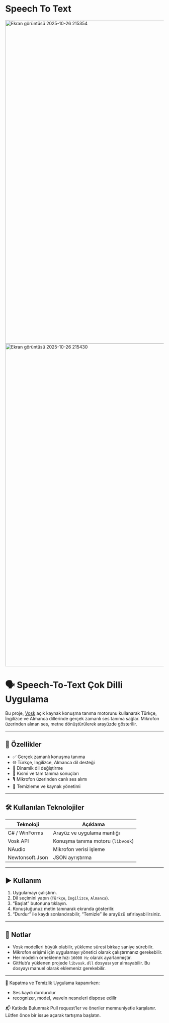 # Speech To Text
<img width="1919" height="1026" alt="Ekran görüntüsü 2025-10-26 215354" src="https://github.com/user-attachments/assets/6ac5ca9a-9039-4a34-8c22-f755f6d4a560" />
<img width="1919" height="1024" alt="Ekran görüntüsü 2025-10-26 215430" src="https://github.com/user-attachments/assets/6aad895d-b5ba-42b0-907f-5c3128fd6c68" />


# 🗣️ Speech-To-Text Çok Dilli Uygulama

Bu proje, [Vosk](https://alphacephei.com/vosk/) açık kaynak konuşma tanıma motorunu kullanarak Türkçe, İngilizce ve Almanca dillerinde gerçek zamanlı ses tanıma sağlar. 
Mikrofon üzerinden alınan ses, metne dönüştürülerek arayüzde gösterilir.

---

## 🚀 Özellikler

- ✅ Gerçek zamanlı konuşma tanıma
- 🌐 Türkçe, İngilizce, Almanca dil desteği
- 🔄 Dinamik dil değiştirme
- 🧠 Kısmi ve tam tanıma sonuçları
- 🎙️ Mikrofon üzerinden canlı ses alımı
- 🧹 Temizleme ve kaynak yönetimi

---

## 🛠️ Kullanılan Teknolojiler

| Teknoloji       | Açıklama                          |
|----------------|-----------------------------------|
| C# / WinForms   | Arayüz ve uygulama mantığı        |
| Vosk API        | Konuşma tanıma motoru (`libvosk`) |
| NAudio          | Mikrofon verisi işleme            |
| Newtonsoft.Json | JSON ayrıştırma                   |

---

## ▶️ Kullanım

1. Uygulamayı çalıştırın.
2. Dil seçimini yapın (`Türkçe`, `İngilizce`, `Almanca`).
3. “Başlat” butonuna tıklayın.
4. Konuştuğunuz metin tanınarak ekranda gösterilir.
5. “Durdur” ile kaydı sonlandırabilir, “Temizle” ile arayüzü sıfırlayabilirsiniz.

---

## 📌 Notlar

- Vosk modelleri büyük olabilir, yükleme süresi birkaç saniye sürebilir.
- Mikrofon erişimi için uygulamayı yönetici olarak çalıştırmanız gerekebilir.
- Her modelin örnekleme hızı `16000 Hz` olarak ayarlanmıştır.
- GitHub’a yüklenen projede `libvosk.dll` dosyası yer almayabilir. Bu dosyayı manuel olarak eklemeniz gerekebilir.

---
🧹 Kapatma ve Temizlik
Uygulama kapanırken:
- Ses kaydı durdurulur
- recognizer, model, waveIn nesneleri dispose edilir

📬 Katkıda Bulunmak
Pull request’ler ve öneriler memnuniyetle karşılanır. Lütfen önce bir issue açarak tartışma başlatın.


